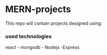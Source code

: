 # MERN-projects
This repo will contain projects designed using:
### used technologies 
react - mongodb - Nodejs -Express
